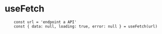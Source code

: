 # useFetch

```
    const url = 'endpoint a API'
    const { data: null, loading: true, error: null } = useFetch(url) 
```
